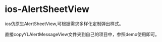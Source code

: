 # ios-AlertSheetView
ios仿原生AlertSheetView,可根据需求多样化定制弹出样式。


直接copyYLAlertMessageView文件夹到自己的项目中，参照demo使用即可。
